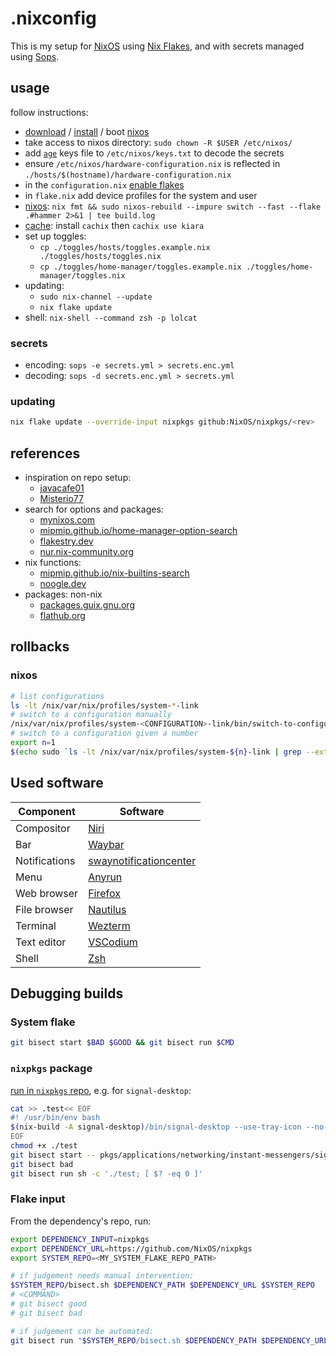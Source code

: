 # .nixconfig

This is my setup for [NixOS](https://nixos.org/) using [Nix Flakes](https://nixos.wiki/wiki/Flakes),
and with secrets managed using [Sops](https://github.com/getsops/sops/).

## usage

follow instructions:

- [download](https://nixos.org/download) / [install](https://nixos.org/manual/nixos/stable/#sec-installation) / boot [nixos](https://nixos.org/)
- take access to nixos directory: `sudo chown -R $USER /etc/nixos/`
- add [`age`](https://github.com/FiloSottile/age) keys file to `/etc/nixos/keys.txt` to decode the secrets
- ensure `/etc/nixos/hardware-configuration.nix` is reflected in `./hosts/$(hostname)/hardware-configuration.nix`
- in the `configuration.nix` [enable flakes](https://nixos.wiki/wiki/Flakes#NixOS)
- in `flake.nix` add device profiles for the system and user
- [nixos](https://nixos.org/manual/nixos/stable): `nix fmt && sudo nixos-rebuild --impure switch --fast --flake .#hammer 2>&1 | tee build.log`
- [cache](https://app.cachix.org/cache/kiara#pull): install `cachix` then `cachix use kiara`
- set up toggles:
  - `cp ./toggles/hosts/toggles.example.nix ./toggles/hosts/toggles.nix`
  - `cp ./toggles/home-manager/toggles.example.nix ./toggles/home-manager/toggles.nix`
- updating:
  - `sudo nix-channel --update`
  - `nix flake update`
- shell: `nix-shell --command zsh -p lolcat`

### secrets

- encoding: `sops -e secrets.yml > secrets.enc.yml`
- decoding: `sops -d secrets.enc.yml > secrets.yml`

### updating

```sh
nix flake update --override-input nixpkgs github:NixOS/nixpkgs/<rev>
```

## references

- inspiration on repo setup:
  - [javacafe01](https://github.com/javacafe01/dotfiles)
  - [Misterio77](https://github.com/Misterio77/nix-config)
- search for options and packages:
  - [mynixos.com](https://mynixos.com/)
  - [mipmip.github.io/home-manager-option-search](https://mipmip.github.io/home-manager-option-search/)
  - [flakestry.dev](https://flakestry.dev/)
  - [nur.nix-community.org](https://nur.nix-community.org/)
- nix functions:
  - [mipmip.github.io/nix-builtins-search](https://mipmip.github.io/nix-builtins-search/)
  - [noogle.dev](https://noogle.dev/)
- packages: non-nix
  - [packages.guix.gnu.org](https://packages.guix.gnu.org/)
  - [flathub.org](https://flathub.org/)

## rollbacks

### nixos

```sh
# list configurations
ls -lt /nix/var/nix/profiles/system-*-link
# switch to a configuration manually
/nix/var/nix/profiles/system-<CONFIGURATION>-link/bin/switch-to-configuration switch
# switch to a configuration given a number
export n=1
$(echo sudo `ls -lt /nix/var/nix/profiles/system-${n}-link | grep --extended-regexp --only-matching '/nix/store/.*'`/bin/switch-to-configuration switch)
```

## Used software

| Component     | Software     |
|---------------|--------------|
| Compositor    | [Niri](https://github.com/YaLTeR/niri/) |
| Bar           | [Waybar](https://github.com/Alexays/Waybar/) |
| Notifications | [swaynotificationcenter](https://github.com/ErikReider/SwayNotificationCenter/) |
| Menu          | [Anyrun](https://github.com/Kirottu/anyrun) |
| Web browser   | [Firefox](https://hg.mozilla.org/mozilla-central/) |
| File browser  | [Nautilus](https://gitlab.gnome.org/GNOME/nautilus/) |
| Terminal      | [Wezterm](https://github.com/wez/wezterm) |
| Text editor   | [VSCodium](https://github.com/vscodium/vscodium) |
| Shell         | [Zsh](https://zsh.org/) |

## Debugging builds

### System flake

```sh
git bisect start $BAD $GOOD && git bisect run $CMD
```

### `nixpkgs` package

[run in `nixpkgs` repo](https://stackoverflow.com/questions/4713088/how-do-i-use-git-bisect/22592593#22592593), e.g. for `signal-desktop`:

```sh
cat >> .test<< EOF
#! /usr/bin/env bash
$(nix-build -A signal-desktop)/bin/signal-desktop --use-tray-icon --no-sandbox
EOF
chmod +x ./test
git bisect start -- pkgs/applications/networking/instant-messengers/signal-desktop/
git bisect bad
git bisect run sh -c './test; [ $? -eq 0 ]'
```

### Flake input

From the dependency's repo, run:

```sh
export DEPENDENCY_INPUT=nixpkgs
export DEPENDENCY_URL=https://github.com/NixOS/nixpkgs
export SYSTEM_REPO=<MY_SYSTEM_FLAKE_REPO_PATH>

# if judgement needs manual intervention:
$SYSTEM_REPO/bisect.sh $DEPENDENCY_PATH $DEPENDENCY_URL $SYSTEM_REPO
# <COMMAND>
# git bisect good
# git bisect bad

# if judgement can be automated:
git bisect run "$SYSTEM_REPO/bisect.sh $DEPENDENCY_PATH $DEPENDENCY_URL $SYSTEM_REPO && <COMMAND>"
```
